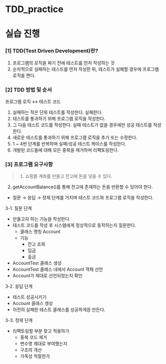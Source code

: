 # TDD_practice

# 실습 진행

### [1] TDD(Test Driven Development)란?

1. 프로그램의 로직을 짜기 전에 테스트를 먼저 작성하는 것
2. 순차적으로 실패하는 테스트를 먼저 작성한 뒤, 테스트가 실패할 경우에 프로그램 로직을 짠다.

### [2] TDD 방법 및 순서

프로그램 로직 ↔ 테스트 코드

1. 실패하는 작은 단위 테스트를 작성한다. 실패한다.
2. 테스트를 통과하기 위해 프로그램 로직을 작성한다.
3. 그 다음 테스트 코드를 작성한다. 실패 테스트가 없을 경우에만 성공 테스트를 작성한다.
4. 새로운 테스트를 통과하기 위해 프로그램 로직을 추가 또는 수정한다.
5. 1 ~ 4번 단계를 반복하며 실패/성공 테스트 케이스를 작성한다.
6. 개발된 코드들에 대해 모든 중복을 제거하며 리팩토링한다.

### [3] 프로그램 요구사항

> 1. 쇼핑몰 계좌를 만들고 잔고에 돈을 넣을 수 있다.
2. getAccountBalance()를 통해 잔고에 존재하는 돈을 반환할 수 있어야 한다.
>

- 질문 → 응답 → 정제 단계를 거치며 테스트 코드와 프로그램 로직을 작성한다.

3-1. 질문 단계

- 만들고자 하는 기능을 작성한다.
- 테스트 코드를 작성 후 시스템에게 정상적으로 동작하는지 질문한다.
    - 클래스 명칭 Account
    - 기능
        - 잔고 조회
        - 입금
        - 출금
- AccountTest 클래스 생성
- AccountTest 클래스 내에서 Account 객체 선언
- Account가 제대로 선언되었는지 확인

3-2. 응답 단계

- 테스트 성공시키기
- Account 클래스 생성
- 이전의 실패한 테스트 클래스를 성공하게끔 만든다.

3-3. 정제 단계

- 리팩토링할 부분 찾고 적용하기
    - 중복 코드 제거
    - 변수명 제대로 부여했는지
    - 구조의 개선
    - 가독성 적절한가